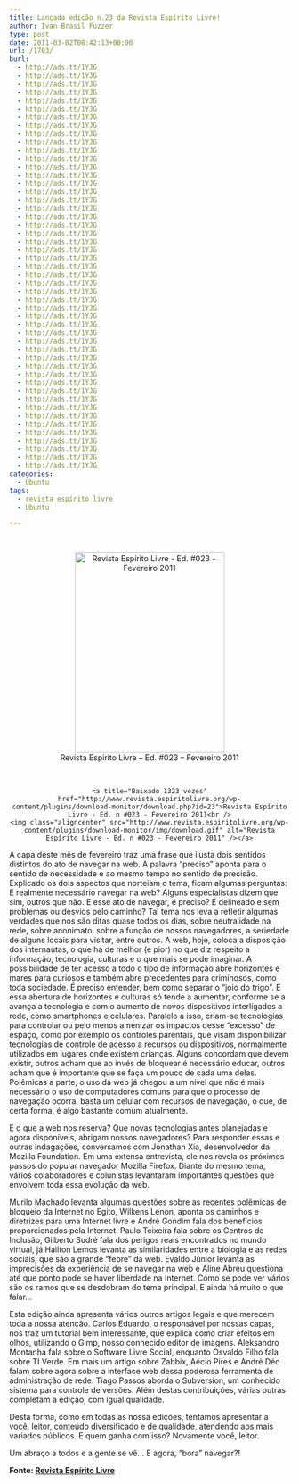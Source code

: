 ```yaml
---
title: Lançada edição n.23 da Revista Espírito Livre!
author: Ivan Brasil Fuzzer
type: post
date: 2011-03-02T00:42:13+00:00
url: /1703/
burl:
  - http://ads.tt/1YJG
  - http://ads.tt/1YJG
  - http://ads.tt/1YJG
  - http://ads.tt/1YJG
  - http://ads.tt/1YJG
  - http://ads.tt/1YJG
  - http://ads.tt/1YJG
  - http://ads.tt/1YJG
  - http://ads.tt/1YJG
  - http://ads.tt/1YJG
  - http://ads.tt/1YJG
  - http://ads.tt/1YJG
  - http://ads.tt/1YJG
  - http://ads.tt/1YJG
  - http://ads.tt/1YJG
  - http://ads.tt/1YJG
  - http://ads.tt/1YJG
  - http://ads.tt/1YJG
  - http://ads.tt/1YJG
  - http://ads.tt/1YJG
  - http://ads.tt/1YJG
  - http://ads.tt/1YJG
  - http://ads.tt/1YJG
  - http://ads.tt/1YJG
  - http://ads.tt/1YJG
  - http://ads.tt/1YJG
  - http://ads.tt/1YJG
  - http://ads.tt/1YJG
  - http://ads.tt/1YJG
  - http://ads.tt/1YJG
  - http://ads.tt/1YJG
  - http://ads.tt/1YJG
  - http://ads.tt/1YJG
  - http://ads.tt/1YJG
  - http://ads.tt/1YJG
  - http://ads.tt/1YJG
  - http://ads.tt/1YJG
  - http://ads.tt/1YJG
  - http://ads.tt/1YJG
  - http://ads.tt/1YJG
  - http://ads.tt/1YJG
  - http://ads.tt/1YJG
  - http://ads.tt/1YJG
  - http://ads.tt/1YJG
  - http://ads.tt/1YJG
  - http://ads.tt/1YJG
  - http://ads.tt/1YJG
  - http://ads.tt/1YJG
  - http://ads.tt/1YJG
categories:
  - Ubuntu
tags:
  - revista espírito livre
  - Ubuntu

---
```

<p style="text-align: center;">
  ﻿
</p>

<div style="text-align: center;">
  <img title="Revista Espírito Livre - Ed. #023 - Fevereiro 2011" src="http://revista.espiritolivre.org/img/REL023_Capa.jpg" alt="Revista Espírito Livre - Ed. #023 - Fevereiro 2011" width="269" height="359" />
</div>

<div style="text-align: center;">
  Revista Espírito Livre &#8211; Ed. #023 &#8211; Fevereiro 2011
</div>

<div style="text-align: center;">
  <p>
    &nbsp;
  </p>
</div>

<p style="text-align: center;">
  <code>&lt;a title="Baixado 1323 vezes" href="http://www.revista.espiritolivre.org/wp-content/plugins/download-monitor/download.php?id=23">Revista Espírito Livre - Ed. n #023 - Fevereiro 2011&lt;br />
&lt;img class="aligncenter" src="http://www.revista.espiritolivre.org/wp-content/plugins/download-monitor/img/download.gif" alt="Revista Espírito Livre - Ed. n #023 - Fevereiro 2011" />&lt;/a></code>
</p>

A capa deste mês de fevereiro traz uma frase que ilusta dois sentidos distintos do ato de navegar na web. A palavra “preciso” aponta para o sentido de necessidade e ao mesmo tempo no sentido de precisão. Explicado os dois aspectos que norteiam o tema, ficam algumas perguntas: É realmente necessário navegar na web? Alguns especialistas dizem que sim, outros que não. E esse ato de navegar, é preciso? É delineado e sem problemas ou desvios pelo caminho? Tal tema nos leva a refletir algumas verdades que nos são ditas quase todos os dias, sobre neutralidade na rede, sobre anonimato, sobre a função de nossos navegadores, a seriedade de alguns locais para visitar, entre outros. A web, hoje, coloca a disposição dos internautas, o que há de melhor (e pior) no que diz respeito a informação, tecnologia, culturas e o que mais se pode imaginar. A possibilidade de ter acesso a todo o tipo de informação abre horizontes e mares para curiosos e também abre precedentes para criminosos, como toda sociedade. É preciso entender, bem como separar o “joio do trigo”. E essa abertura de horizontes e culturas só tende a aumentar, conforme se a avança a tecnologia e com o aumento de novos dispositivos interligados a rede, como smartphones e celulares. Paralelo a isso, criam-se tecnologias para controlar ou pelo menos amenizar os impactos desse “excesso” de espaço, como por exemplo os controles parentais, que visam disponibilizar tecnologias de controle de acesso a recursos ou dispositivos, normalmente utilizados em lugares onde existem crianças. Alguns concordam que devem existir, outros acham que ao invés de bloquear é necessário educar, outros acham que é importante que se faça um pouco de cada uma delas. Polêmicas a parte, o uso da web já chegou a um nível que não é mais necessário o uso de computadores comuns para que o processo de navegação ocorra, basta um celular com recursos de navegação, o que, de certa forma, é algo bastante comum atualmente.

E o que a web nos reserva? Que novas tecnologias antes planejadas e agora disponíveis, abrigam nossos navegadores? Para responder essas e outras indagações, conversamos com Jonathan Xia, desenvolvedor da Mozilla Foundation. Em uma extensa entrevista, ele nos revela os próximos passos do popular navegador Mozilla Firefox. Diante do mesmo tema, vários colaboradores e colunistas levantaram importantes questões que envolvem toda essa evolução da web.

Murilo Machado levanta algumas questões sobre as recentes polêmicas de bloqueio da Internet no Egito, Wilkens Lenon, aponta os caminhos e diretrizes para uma Internet livre e André Gondim fala dos benefícios proporcionados pela Internet. Paulo Teixeira fala sobre os Centros de Inclusão, Gilberto Sudré fala dos perigos reais encontrados no mundo virtual, já Hailton Lemos levanta as similaridades entre a biologia e as redes sociais, que são a grande “febre” da web. Evaldo Júnior levanta as imprecisões da experiência de se navegar na web e Aline Abreu questiona até que ponto pode se haver liberdade na Internet. Como se pode ver vários são os ramos que se desdobram do tema principal. E ainda há muito o que falar…

Esta edição ainda apresenta vários outros artigos legais e que merecem toda a nossa atenção. Carlos Eduardo, o responsável por nossas capas, nos traz um tutorial bem interessante, que explica como criar efeitos em olhos, utilizando o Gimp, nosso conhecido editor de imagens. Aleksandro Montanha fala sobre o Software Livre Social, enquanto Osvaldo Filho fala sobre TI Verde. Em mais um artigo sobre Zabbix, Aécio Pires e André Déo falam sobre agora sobre a interface web dessa poderosa ferramenta de administração de rede. Tiago Passos aborda o Subversion, um conhecido sistema para controle de versões. Além destas contribuições, várias outras completam a edição, com igual qualidade.

Desta forma, como em todas as nossa edições, tentamos apresentar a você, leitor, conteúdo diversificado e de qualidade, atendendo aos mais variados públicos. E quem ganha com isso? Novamente você, leitor.

Um abraço a todos e a gente se vê… E agora, “bora” navegar?!

**Fonte: [Revista Espírito Livre][1]**

 [1]: http://www.revista.espiritolivre.org/?p=895